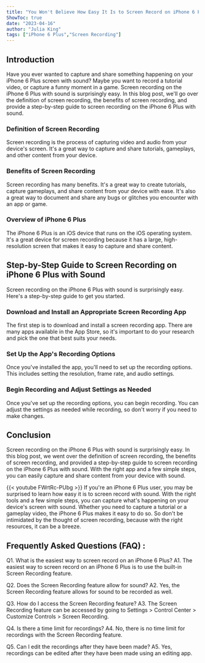 ```yaml
---
title: "You Won't Believe How Easy It Is to Screen Record on iPhone 6 Plus with Sound!"
ShowToc: true 
date: "2023-04-16"
author: "Julia King" 
tags: ["iPhone 6 Plus","Screen Recording"]
---
```

## Introduction

Have you ever wanted to capture and share something happening on your iPhone 6 Plus screen with sound? Maybe you want to record a tutorial video, or capture a funny moment in a game. Screen recording on the iPhone 6 Plus with sound is surprisingly easy. In this blog post, we'll go over the definition of screen recording, the benefits of screen recording, and provide a step-by-step guide to screen recording on the iPhone 6 Plus with sound. 

### Definition of Screen Recording

Screen recording is the process of capturing video and audio from your device's screen. It's a great way to capture and share tutorials, gameplays, and other content from your device. 

### Benefits of Screen Recording

Screen recording has many benefits. It's a great way to create tutorials, capture gameplays, and share content from your device with ease. It's also a great way to document and share any bugs or glitches you encounter with an app or game. 

### Overview of iPhone 6 Plus

The iPhone 6 Plus is an iOS device that runs on the iOS operating system. It's a great device for screen recording because it has a large, high-resolution screen that makes it easy to capture and share content. 

## Step-by-Step Guide to Screen Recording on iPhone 6 Plus with Sound

Screen recording on the iPhone 6 Plus with sound is surprisingly easy. Here's a step-by-step guide to get you started. 

### Download and Install an Appropriate Screen Recording App

The first step is to download and install a screen recording app. There are many apps available in the App Store, so it's important to do your research and pick the one that best suits your needs. 

### Set Up the App's Recording Options

Once you've installed the app, you'll need to set up the recording options. This includes setting the resolution, frame rate, and audio settings. 

### Begin Recording and Adjust Settings as Needed

Once you've set up the recording options, you can begin recording. You can adjust the settings as needed while recording, so don't worry if you need to make changes. 

## Conclusion

Screen recording on the iPhone 6 Plus with sound is surprisingly easy. In this blog post, we went over the definition of screen recording, the benefits of screen recording, and provided a step-by-step guide to screen recording on the iPhone 6 Plus with sound. With the right app and a few simple steps, you can easily capture and share content from your device with sound.

{{< youtube FWrtRc-PUbg >}} 
If you're an iPhone 6 Plus user, you may be surprised to learn how easy it is to screen record with sound. With the right tools and a few simple steps, you can capture what's happening on your device's screen with sound. Whether you need to capture a tutorial or a gameplay video, the iPhone 6 Plus makes it easy to do so. So don't be intimidated by the thought of screen recording, because with the right resources, it can be a breeze.

## Frequently Asked Questions (FAQ) :
Q1. What is the easiest way to screen record on an iPhone 6 Plus?
A1. The easiest way to screen record on an iPhone 6 Plus is to use the built-in Screen Recording feature.

Q2. Does the Screen Recording feature allow for sound?
A2. Yes, the Screen Recording feature allows for sound to be recorded as well.

Q3. How do I access the Screen Recording feature?
A3. The Screen Recording feature can be accessed by going to Settings > Control Center > Customize Controls > Screen Recording.

Q4. Is there a time limit for recordings?
A4. No, there is no time limit for recordings with the Screen Recording feature.

Q5. Can I edit the recordings after they have been made?
A5. Yes, recordings can be edited after they have been made using an editing app.


